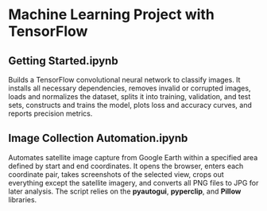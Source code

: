 
# Machine Learning Project with TensorFlow

## Getting Started.ipynb  
Builds a TensorFlow convolutional neural network to classify images. It installs all necessary dependencies, removes invalid or corrupted images, loads and normalizes the dataset, splits it into training, validation, and test sets, constructs and trains the model, plots loss and accuracy curves, and reports precision metrics.

## Image Collection Automation.ipynb  
Automates satellite image capture from Google Earth within a specified area defined by start and end coordinates. It opens the browser, enters each coordinate pair, takes screenshots of the selected view, crops out everything except the satellite imagery, and converts all PNG files to JPG for later analysis. The script relies on the **pyautogui**, **pyperclip**, and **Pillow** libraries.
